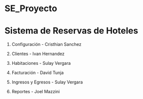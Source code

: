 # SE_Proyecto
# Sistema de Reservas de Hoteles
1.	Configuración - Cristhian Sanchez

2.	Clientes - Ivan Hernandez

3.	Habitaciones - Sulay Vergara

4.	Facturación - David Tunja

5.	Ingresos y Egresos - Sulay Vergara

6.	Reportes - Joel Mazzini
